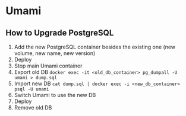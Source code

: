 # Umami

## How to Upgrade PostgreSQL

1. Add the new PostgreSQL container besides the existing one (new volume, new name, new version)
2. Deploy
3. Stop main Umami container
4. Export old DB `docker exec -it <old_db_container> pg_dumpall -U umami > dump.sql`
5. Import new DB `cat dump.sql | docker exec -i <new_db_container> psql -U umami`
6. Switch Umami to use the new DB
7. Deploy
8. Remove old DB
